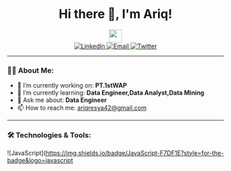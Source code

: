 <h1 align="center">Hi there 👋, I'm Ariq!</h1>

<p align="center">
  <img src="https://media.giphy.com/media/hvRJCLFzcasrR4ia7z/giphy.gif" width="30px"/>
  <br>
  <a href="https://www.linkedin.com/in/[radenariq]/">
    <img src="https://img.shields.io/badge/LinkedIn-0077B5?style=flat&logo=linkedin&logoColor=white" alt="LinkedIn">
  </a>
  <a href="mailto:[email kamu]">
    <img src="https://img.shields.io/badge/Email-D14836?style=flat&logo=gmail&logoColor=white" alt="Email">
  </a>
  <a href="https://twitter.com/[username]">
    <img src="https://img.shields.io/badge/Twitter-1DA1F2?style=flat&logo=twitter&logoColor=white" alt="Twitter">
  </a>
</p>

---

### 👨‍💻 About Me:

- 🔭 I’m currently working on: **PT.1stWAP**
- 🌱 I’m currently learning: **Data Engineer,Data Analyst,Data Mining**
- 💬 Ask me about: **Data Engineer**
- 📫 How to reach me: ariqresya42@gmail.com

---

### 🛠️ Technologies & Tools:

![JavaScript](https://img.shields.io/badge/JavaScript-F7DF1E?style=for-the-badge&logo=javascript
